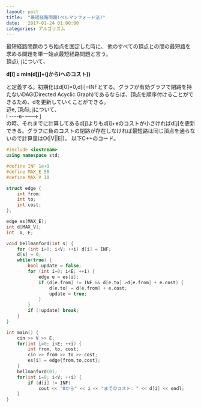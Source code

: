 ```yaml
---
layout: post
title:  "最短経路問題(ベルマンフォード法)"
date:   2017-01-24 01:00:00
categories: アルゴリズム
---
```


最短経路問題のうち始点を固定した時に、
他のすべての頂点との間の最短路を求める問題を単一始点最短経路問題と言う。  
頂点i, jについて、  

**d[i] = min(d[j]+(jからiへのコスト))**  

と定義する。初期化はd[0]=0,d[i]=INFとする。グラフが有効グラフで閉路を持たないDAG(Directed
Acyclic Graph)であるならば、頂点を順序付けることができるため、dを更新していくことができる。  
辺e, 頂点i, jについて、  
i ----e----> j  
の時、それまでに計算してあるd[j]よりもd[i]+eのコストが小さければd[j]を更新できる。グラフに負のコストの閉路が存在しなければ最短路は同じ頂点を通らないので計算量はO(|V||E|)。
以下C++のコード。


```c++
#include <iostream>
using namespace std;

#define INF 1e+9
#define MAX_E 50
#define MAX_V 10

struct edge {
    int from;
    int to;
    int cost;
};

edge es[MAX_E];
int d[MAX_V];
int  V, E;

void bellmanford(int s) {
    for (int i=0; i<V; ++i) d[i] = INF;
    d[s] = 0;
    while(true) {
        bool update = false;
        for (int i=0; i<E; ++i) {
            edge e = es[i];
            if (d[e.from] != INF && d[e.to] >d[e.from] + e.cost) {
                d[e.to] = d[e.from] + e.cost;
                update = true;
            }
        }
        if (!update) break;
    }
}

int main() {
    cin >> V >> E;
    for(int i=0; i<E; ++i) {
        int from, to, cost;
        cin >> from >> to >> cost;
        es[i] = edge{from,to,cost};
    }
    bellmanford(0);
    for(int i=0; i<V; ++i) {
        if (d[i] != INF)
            cout << "0から" << i << "までのコスト: " << d[i] << endl;
    }
}
```
